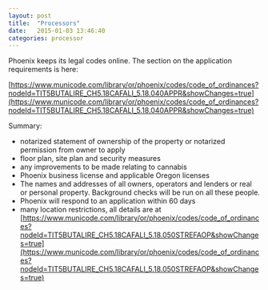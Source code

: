 ```yaml
---
layout: post
title:  "Processors"
date:   2015-01-03 13:46:40
categories: processor
---
```


Phoenix keeps its legal codes online. The section on the application requirements is here:

[https://www.municode.com/library/or/phoenix/codes/code_of_ordinances?nodeId=TIT5BUTALIRE_CH5.18CAFALI_5.18.040APPR&showChanges=true](https://www.municode.com/library/or/phoenix/codes/code_of_ordinances?nodeId=TIT5BUTALIRE_CH5.18CAFALI_5.18.040APPR&showChanges=true)

Summary:

  - notarized statement of ownership of the property or notarized permission from owner to apply
  - floor plan, site plan and security measures
  - any improvements to be made relating to cannabis
  - Phoenix business license and applicable Oregon licenses
  - The names and addresses of all owners, operators and lenders or real or personal property. Background checks will be run on all these people.
  - Phoenix will respond to an application within 60 days
  - many location restrictions, all details are at [https://www.municode.com/library/or/phoenix/codes/code_of_ordinances?nodeId=TIT5BUTALIRE_CH5.18CAFALI_5.18.050STREFAOP&showChanges=true](https://www.municode.com/library/or/phoenix/codes/code_of_ordinances?nodeId=TIT5BUTALIRE_CH5.18CAFALI_5.18.050STREFAOP&showChanges=true)
